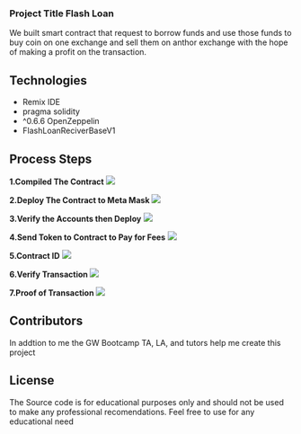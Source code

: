  ### Project Title Flash Loan

We built smart contract that request to borrow funds and use those funds to buy coin on one exchange and sell them on anthor exchange with the hope of making a profit on the transaction.

## Technologies 
- Remix IDE 
- pragma solidity 
- ^0.6.6 OpenZeppelin
- FlashLoanReciverBaseV1

## Process Steps 

**1.Compiled The Contract**
![](p3_one.jpeg)

**2.Deploy The Contract to Meta Mask**
![](INjected.png)

**3.Verify the Accounts then Deploy**
![](P3_three.png)

**4.Send Token to Contract to Pay for Fees**
![](P3_four.png)

**5.Contract ID**
![](P3_5.png)

**6.Verify Transaction**
![](P3_six.png)

**7.Proof of Transaction**
![](P3_seven.png)


## Contributors 

In addtion to me the GW Bootcamp TA, LA, and tutors help me create this project

## License 

The Source code is for educational purposes only and should not be used to make any professional recomendations. Feel free to use for any educational need

